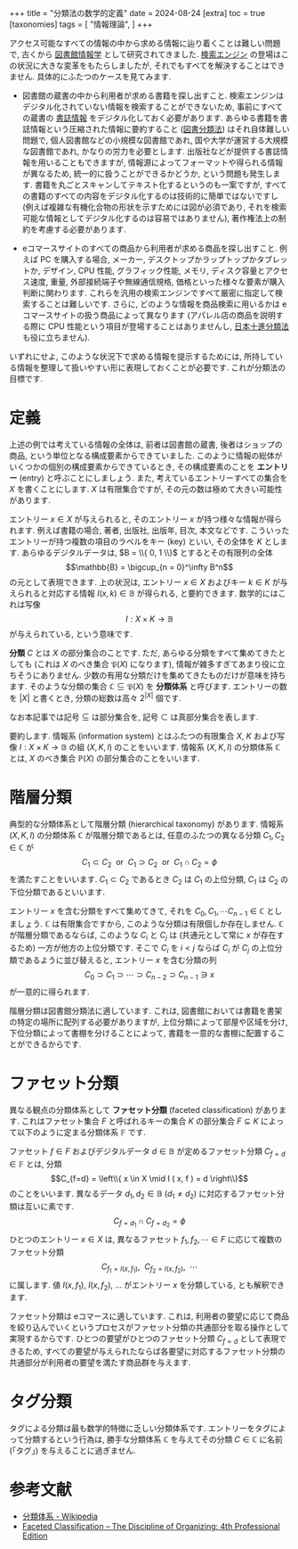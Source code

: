 +++
title = "分類法の数学的定義"
date = 2024-08-24
[extra]
toc = true
[taxonomies]
tags = [ "情報理論", ]
+++

アクセス可能なすべての情報の中から求める情報に辿り着くことは難しい問題で, 古くから
[図書館情報学](https://ja.wikipedia.org/wiki/%E5%9B%B3%E6%9B%B8%E9%A4%A8%E6%83%85%E5%A0%B1%E5%AD%A6)
として研究されてきました.
[検索エンジン](https://ja.wikipedia.org/wiki/%E6%A4%9C%E7%B4%A2%E3%82%A8%E3%83%B3%E3%82%B8%E3%83%B3)
の登場はこの状況に大きな変革をもたらしましたが, それでもすべてを解決することはできません.
具体的にふたつのケースを見てみます.

* 図書館の蔵書の中から利用者が求める書籍を探し出すこと.
検索エンジンはデジタル化されていない情報を検索することができないため, 事前にすべての蔵書の
[書誌情報](https://ja.wikipedia.org/wiki/%E6%9B%B8%E8%AA%8C)
をデジタル化しておく必要があります.
あらゆる書籍を書誌情報という圧縮された情報に要約すること
([図書分類法](https://ja.wikipedia.org/wiki/%E5%9B%B3%E6%9B%B8%E5%88%86%E9%A1%9E%E6%B3%95)) はそれ自体難しい問題で,
個人図書館などの小規模な図書館であれ, 国や大学が運営する大規模な図書館であれ, かなりの労力を必要とします.
出版社などが提供する書誌情報を用いることもできますが, 情報源によってフォーマットや得られる情報が異なるため,
統一的に扱うことができるかどうか, という問題も発生します.
書籍を丸ごとスキャンしてテキスト化するというのも一案ですが, すべての書籍のすべての内容をデジタル化するのは技術的に簡単ではないですし
(例えば複雑な有機化合物の形状を示すためには図が必須であり, それを検索可能な情報としてデジタル化するのは容易ではありません), 
著作権法上の制約を考慮する必要があります.

* eコマースサイトのすべての商品から利用者が求める商品を探し出すこと.
例えば PC を購入する場合, メーカー, デスクトップかラップトップかタブレットか, デザイン,
CPU 性能, グラフィック性能, メモリ, ディスク容量とアクセス速度, 重量, 外部接続端子や無線通信規格, 価格といった様々な要素が購入判断に関わります.
これらを汎用の検索エンジンですべて厳密に指定して検索することは難しいです.
さらに, どのような情報を商品検索に用いるかは eコマースサイトの扱う商品によって異なります
(アパレル店の商品を説明する際に CPU 性能という項目が登場することはありませんし, 
[日本十進分類法](https://ja.wikipedia.org/wiki/%E6%97%A5%E6%9C%AC%E5%8D%81%E9%80%B2%E5%88%86%E9%A1%9E%E6%B3%95) も役に立ちません).

いずれにせよ, このような状況下で求める情報を提示するためには, 所持している情報を整理して扱いやすい形に表現しておくことが必要です.
これが分類法の目標です.


# 定義

上述の例では考えている情報の全体は, 前者は図書館の蔵書, 後者はショップの商品, という単位となる構成要素からできていました.
このように情報の総体がいくつかの個別の構成要素からできているとき, その構成要素のことを __エントリー__ (entry) と呼ぶことにしましょう.
また, 考えているエントリーすべての集合を $X$ を書くことにします.
$X$ は有限集合ですが, その元の数は極めて大きい可能性があります.

エントリー $x \in X$ が与えられると, そのエントリー $x$ が持つ様々な情報が得られます.
例えば書籍の場合, 著者, 出版社, 出版年, 目次, 本文などです.
こういったエントリーが持つ複数の項目のラベルをキー (key) といい, その全体を $K$ とします.
あらゆるデジタルデータは, $B = \\{ 0, 1 \\}$ とするとその有限列の全体
$$\mathbb{B} =  \bigcup_{n = 0}^\infty B^n$$
の元として表現できます. 上の状況は, エントリー $x \in X$ およびキー $k \in K$ が与えられると対応する情報 $I(x, k) \in \mathbb{B}$ が得られる, と要約できます.
数学的にはこれは写像
$$I: X \times K \to \mathbb{B}$$
が与えられている, という意味です.

__分類__ $C$ とは $X$ の部分集合のことです. ただ, あらゆる分類をすべて集めてきたとしても (これは $X$ のべき集合 $\mathfrak{P}(X)$ になります),
情報が雑多すぎてあまり役に立ちそうにありません.
少数の有用な分類だけを集めてきたものだけが意味を持ちます.
そのような分類の集合 $\mathbb{C} \subseteq \mathfrak{P}(X)$ を __分類体系__ と呼びます.
エントリーの数を $|X|$ と書くとき, 分類の総数は高々 $2^{|X|}$ 個です.

なお本記事では記号 $\subseteq$ は部分集合を, 記号 $\subset$ は真部分集合を表します.

要約します. 情報系 (information system) とはふたつの有限集合 $X$, $K$ および写像 $I: X \times K  \to \mathbb{B}$ の組 $(X, K, I)$ のことをいいます.
情報系 $(X, K, I)$ の分類体系 $\mathbb{C}$ とは, $X$ のべき集合 $\mathbb{P}(X)$ の部分集合のことをいいます.


# 階層分類

典型的な分類体系として階層分類 (hierarchical taxonomy) があります.
情報系 $(X, K, I)$ の分類体系 $\mathbb{C}$ が階層分類であるとは, 任意のふたつの異なる分類 $C_1, C_2 \in \mathbb{C}$ が
$$C_1 \subset C_2 \ \ \mathrm{or} \ \ C_1 \supset C_2 \ \ \mathrm{or} \ \ C_1 \cap C_2 = \phi$$
を満たすことをいいます. $C_1 \subset C_2$ であるとき $C_2$ は $C_1$ の上位分類, $C_1$ は $C_2$ の下位分類であるといいます.

エントリー $x$ を含む分類をすべて集めてきて, それを $C_0, C_1, \cdots C_{n-1} \in \mathbb{C}$ としましょう.
$\mathbb{C}$ は有限集合ですから, このような分類は有限個しか存在しません.
$\mathbb{C}$ が階層分類であるならば, このような $C_i$ と $C_j$ は (共通元として常に $x$ が存在するため) 一方が他方の上位分類です.
そこで $C_i$ を $i < j$ ならば $C_i$ が $C_j$ の上位分類であるように並び替えると, エントリー $x$ を含む分類の列
$$C_0 \supset C_1 \supset \cdots \supset C_{n-2} \supset C_{n-1} \ni x$$
が一意的に得られます.

階層分類は図書館分類法に適しています. これは, 図書館においては書籍を書架の特定の場所に配列する必要がありますが,
上位分類によって部屋や区域を分け, 下位分類によって書棚を分けることによって, 書籍を一意的な書棚に配置することができるからです.



# ファセット分類

異なる観点の分類体系として __ファセット分類__ (faceted classification) があります.
これはファセット集合 $F$ と呼ばれるキーの集合 $K$ の部分集合 $F \subseteq K$ によって以下のように定まる分類体系 $\mathbb{F}$ です.

ファセット $f \in F$ およびデジタルデータ $d \in \mathbb{B}$ が定めるファセット分類 $C_{f=d} \in \mathbb{F}$ とは, 分類
$$C_{f=d} = \left\\{ x \in X \mid I ( x, f ) = d \right\\}$$
のことをいいます. 異なるデータ $d_1, d_2 \in \mathbb{B}$ ($d_1 \neq d_2$) に対応するファセット分類は互いに素です.
$$C_{f=d_1} \cap C_{f=d_2} = \phi$$
ひとつのエントリー $x \in X$ は, 異なるファセット $f_1, f_2, \cdots \in F$ に応じて複数のファセット分類
$$C_{f_1 = I(x,f_1)} , \ \ C_{f_2 = I(x,f_2)} , \ \ \cdots$$
に属します. 値 $I(x, f_1)$, $I(x, f_2)$, ... がエントリー $x$ を分類している, とも解釈できます.

ファセット分類は eコマースに適しています. 
これは, 利用者の要望に応じて商品を絞り込んでいくというプロセスがファセット分類の共通部分を取る操作として実現するからです.
ひとつの要望がひとつのファセット分類 $C_{f=d}$ として表現できるため, 
すべての要望が与えられたならば各要望に対応するファセット分類の共通部分が利用者の要望を満たす商品群を与えます.



# タグ分類

タグによる分類は最も数学的特徴に乏しい分類体系です. エントリーをタグによって分類するという行為は, 
勝手な分類体系 $\mathbb{C}$ を与えてその分類 $C \in \mathbb{C}$ に名前 (「タグ」) を与えることに過ぎません.



# 参考文献

* [分類体系 - Wikipedia](https://ja.wikipedia.org/wiki/%E5%88%86%E9%A1%9E%E4%BD%93%E7%B3%BB)
* [Faceted Classification – The Discipline of Organizing: 4th Professional Edition](https://berkeley.pressbooks.pub/tdo4p/chapter/faceted-classification/)
